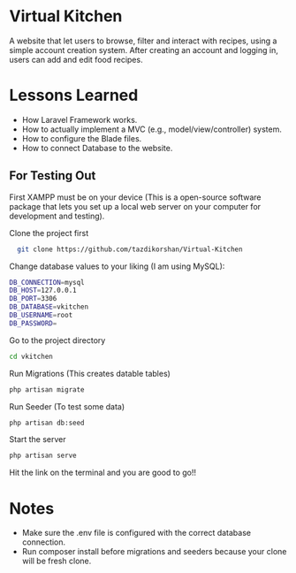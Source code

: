
# Virtual Kitchen

A website that let users to browse, filter and interact with recipes, using a simple account creation system. After creating an account and logging in, users can add and edit food recipes.
# Lessons Learned
- How Laravel Framework works.
- How to actually implement a MVC (e.g., model/view/controller) system.
- How to configure the Blade files.
- How to connect Database to the website.




## For Testing Out

First XAMPP must be on your device (This is a open-source software package that lets you set up a local web server on your computer for development and testing).

Clone the project first

```bash
  git clone https://github.com/tazdikorshan/Virtual-Kitchen
```

Change database values to your liking (I am using MySQL):

```bash
DB_CONNECTION=mysql
DB_HOST=127.0.0.1
DB_PORT=3306
DB_DATABASE=vkitchen
DB_USERNAME=root
DB_PASSWORD=
```

Go to the project directory
```bash
cd vkitchen
```
Run Migrations (This creates datable tables)
```bash
php artisan migrate
```
Run Seeder (To test some data)
```bash
php artisan db:seed
```
Start the server
```bash
php artisan serve
```
Hit the link on the terminal and you are good to go!!


# Notes
- Make sure the .env file is configured with the correct database connection.
- Run composer install before migrations and seeders because your clone will be fresh clone.
